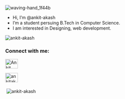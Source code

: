 ![waving-hand_1f44b](https://user-images.githubusercontent.com/75488501/196498399-ff654985-adb8-40f2-8d11-b97ddbff9eea.gif)


- Hi, I’m @ankit-akash
- I’m a student persuing B.Tech in Computer Science. 
- I am interested in Designing, web development.



<p align="left"> <img src="https://komarev.com/ghpvc/?username=ankit-akash&label=Profile%20views&color=0e75b6&style=flat" alt="ankit-akash" /> </p>



<h3 align="left">Connect with me:</h3>
<p align="left">
<a href="https://www.linkedin.com/in/ankitakash07/" target="blank"><img align="center" src="https://raw.githubusercontent.com/rahuldkjain/github-profile-readme-generator/master/src/images/icons/Social/linked-in-alt.svg" alt="Ankit Akash" height="30" width="40" /></a>
  
<a href="https://instagram.com/ankitakash_/" target="blank"><img align="center" src="https://raw.githubusercontent.com/rahuldkjain/github-profile-readme-generator/master/src/images/icons/Social/instagram.svg" alt="ankitakash_.py_" height="30" width="40" /></a>
</p>

<p>&nbsp;<img align="middle" src="https://github-readme-stats.vercel.app/api?username=ankit-akash&show_icons=true&locale=en" alt="ankit-akash" /></p>


